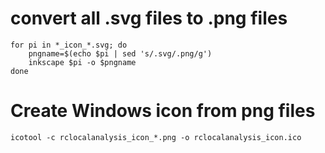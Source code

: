 # convert all .svg files to .png files
```
for pi in *_icon_*.svg; do
    pngname=$(echo $pi | sed 's/.svg/.png/g')
    inkscape $pi -o $pngname
done
```


# Create Windows icon from png files

```
icotool -c rclocalanalysis_icon_*.png -o rclocalanalysis_icon.ico
```
